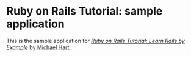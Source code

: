 # Ruby on Rails Tutorial: sample application
This is the sample application for 
[*Ruby on Rails Tutorial: Learn Rails by Example*](http://railstutorial.org/) 
by [Michael Hartl](http://michaelhartl.com/).
